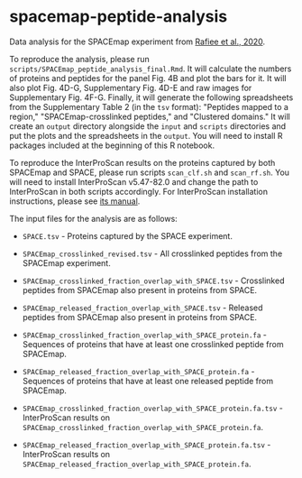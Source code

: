 # spacemap-peptide-analysis
Data analysis for the SPACEmap experiment from [Rafiee et al., 2020](https://www.biorxiv.org/content/10.1101/2020.07.13.200212v6).

To reproduce the analysis, please run `scripts/SPACEmap_peptide_analysis_final.Rmd`. It will calculate the numbers of proteins and peptides for the panel Fig. 4B and plot the bars for it. It will also plot Fig. 4D-G, Supplementary Fig. 4D-E and raw images for Supplementary Fig. 4F-G. Finally, it will generate the following spreadsheets from the Supplementary Table 2 (in the `tsv` format): "Peptides mapped to a region," "SPACEmap-crosslinked peptides," and "Clustered domains." It will create an `output` directory alongside the `input` and `scripts` directories and put the plots and the spreadsheets in the `output`. You will need to install R packages included at the beginning of this R notebook.

To reproduce the InterProScan results on the proteins captured by both SPACEmap and SPACE, please run scripts `scan_clf.sh` and `scan_rf.sh`. You will need to install InterProScan v5.47-82.0 and change the path to InterProScan in both scripts accordingly. For InterProScan installation instructions, please see [its manual](https://interproscan-docs.readthedocs.io/en/latest/InstallationRequirements.html).

The input files for the analysis are as follows:

- `SPACE.tsv` - Proteins captured by the SPACE experiment.

- `SPACEmap_crosslinked_revised.tsv` - All crosslinked peptides from the SPACEmap experiment.

- `SPACEmap_crosslinked_fraction_overlap_with_SPACE.tsv` - Crosslinked peptides from SPACEmap also present in proteins from SPACE.

- `SPACEmap_released_fraction_overlap_with_SPACE.tsv` - Released peptides from SPACEmap also present in proteins from SPACE.

- `SPACEmap_crosslinked_fraction_overlap_with_SPACE_protein.fa` - Sequences of proteins that have at least one crosslinked peptide from SPACEmap.

- `SPACEmap_released_fraction_overlap_with_SPACE_protein.fa` - Sequences of proteins that have at least one released peptide from SPACEmap.

- `SPACEmap_crosslinked_fraction_overlap_with_SPACE_protein.fa.tsv` - InterProScan results on `SPACEmap_crosslinked_fraction_overlap_with_SPACE_protein.fa`.

- `SPACEmap_released_fraction_overlap_with_SPACE_protein.fa.tsv` - InterProScan results on `SPACEmap_released_fraction_overlap_with_SPACE_protein.fa`.
